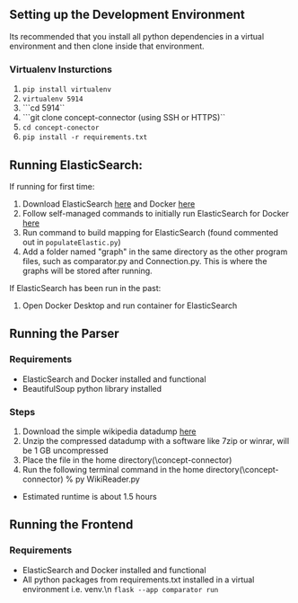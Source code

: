 
## Setting up the Development Environment
Its recommended that you install all python dependencies in a virtual environment and then clone inside that environment.

### Virtualenv Insturctions
1. ```pip install virtualenv```
2. ```virtualenv 5914```
3. ```cd 5914``
4. ```git clone concept-connector (using SSH or HTTPS)``
5.  ```cd concept-conector```
6.  ```pip install -r requirements.txt```

## Running ElasticSearch:
If running for first time:
1. Download ElasticSearch [here](https://www.elastic.co/guide/en/elasticsearch/reference/7.17/getting-started.html#run-elasticsearch) and Docker [here](https://www.docker.com/products/docker-desktop/)
2. Follow self-managed commands to initially run ElasticSearch for Docker [here](https://www.elastic.co/guide/en/elasticsearch/reference/7.17/getting-started.html#run-elasticsearch)
3. Run command to build mapping for ElasticSearch (found commented out in `populateElastic.py`)
4. Add a folder named "graph" in the same directory as the other program files, such as comparator.py and Connection.py. This is where the graphs will be stored after running.

If ElasticSearch has been run in the past:
1. Open Docker Desktop and run container for ElasticSearch

## Running the Parser
### Requirements
* ElasticSearch and Docker installed and functional
* BeautifulSoup python library installed
### Steps
1. Download the simple wikipedia datadump [here](https://dumps.wikimedia.org/simplewiki/latest/simplewiki-latest-pages-articles-multistream.xml.bz2)
2. Unzip the compressed datadump with a software like 7zip or winrar, will be 1 GB uncompressed
3. Place the file in the home directory(\concept-connector)
4. Run the following terminal command in the home directory(\concept-connector) % py WikiReader.py
* Estimated runtime is about 1.5 hours

## Running the Frontend
### Requirements
* ElasticSearch and Docker installed and functional
* All python packages from requirements.txt installed in a virtual environment i.e. venv.\n
```flask --app comparator run```

